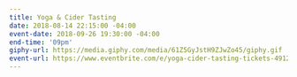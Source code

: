 ```yaml
---
title: Yoga & Cider Tasting
date: 2018-08-14 22:15:00 -04:00
event-date: 2018-09-26 19:30:00 -04:00
end-time: '09pm'
giphy-url: https://media.giphy.com/media/61Z5GyJstH9ZJwZo45/giphy.gif
event-url: https://www.eventbrite.com/e/yoga-cider-tasting-tickets-49121584983
---
```


